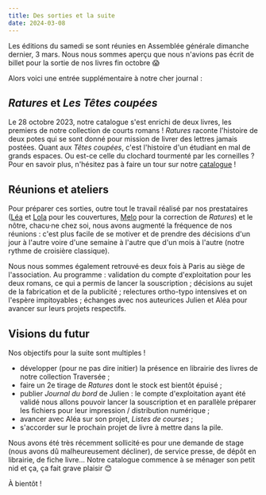 ```yaml
---
title: Des sorties et la suite
date: 2024-03-08
---
```

Les éditions du samedi se sont réunies en Assemblée générale dimanche dernier, 3 mars. Nous nous sommes aperçu que nous n'avions pas écrit de billet pour la sortie de nos livres fin octobre 😱

Alors voici une entrée supplémentaire à notre cher journal :

## *Ratures* et *Les Têtes coupées*
Le 28 octobre 2023, notre catalogue s'est enrichi de deux livres, les premiers de notre collection de courts romans ! *Ratures* raconte l'histoire de deux potes qui se sont donné pour mission de livrer des lettres jamais postées. Quant aux *Têtes coupées*, c'est l'histoire d'un étudiant en mal de grands espaces. Ou est-ce celle du clochard tourmenté par les corneilles ? Pour en savoir plus, n'hésitez pas à faire un tour sur notre [catalogue](https://editionsdusamedi.fr/static4/catalogue) !

## Réunions et ateliers
Pour préparer ces sorties, outre tout le travail réalisé par nos prestataires ([Léa](https://www.instagram.com/lea_gribouille/) et [Lola](https://lolalecoutour.com/) pour les couvertures, [Melo](https://melodygornet.fr/) pour la correction de *Ratures*) et le nôtre, chacu·ne chez soi, nous avons augmenté la fréquence de nos réunions : c'est plus facile de se motiver et de prendre des décisions d'un jour à l'autre voire d'une semaine à l'autre que d'un mois à l'autre (notre rythme de croisière classique).

Nous nous sommes également retrouvé·es deux fois à Paris au siège de l'association. Au programme : validation du compte d'exploitation pour les deux romans, ce qui a permis de lancer la souscription ; décisions au sujet de la fabrication et de la publicité ; relectures ortho-typo intensives et on l'espère impitoyables ; échanges avec nos auteurices Julien et Aléa pour avancer sur leurs projets respectifs.

## Visions du futur
Nos objectifs pour la suite sont multiples !
- développer (pour ne pas dire initier) la présence en librairie des livres de notre collection Traversée ;
- faire un 2e tirage de *Ratures* dont le stock est bientôt épuisé ;
- publier *Journal du bord* de Julien : le compte d'exploitation ayant été validé nous allons pouvoir lancer la souscription et en parallèle préparer les fichiers pour leur impression / distribution numérique ;
- avancer avec Aléa sur son projet, *Listes de courses* ;
- s'accorder sur le prochain projet de livre à mettre dans la pile.

Nous avons été très récemment sollicité·es pour une demande de stage (nous avons dû malheureusement décliner), de service presse, de dépôt en librairie, de fiche livre... Notre catalogue commence à se ménager son petit nid et ça, ça fait grave plaisir 😊

À bientôt !